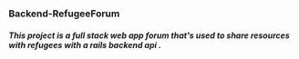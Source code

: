 ### Backend-RefugeeForum

##### This project is a full stack web app forum that's used to share resources with refugees with a rails backend api . 

